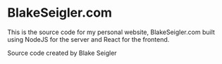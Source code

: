 # BlakeSeigler.com

This is the source code for my personal website, BlakeSeigler.com built using NodeJS for the server and React for the frontend. 

Source code created by Blake Seigler